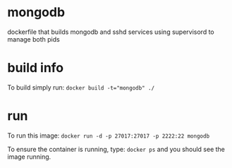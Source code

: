 # mongodb
dockerfile that builds mongodb and sshd services using supervisord to manage both pids

# build info
To build simply run:
`docker build -t="mongodb" ./`

# run
To run this image:
`docker run -d -p 27017:27017 -p 2222:22 mongodb`

To ensure the container is running, type: `docker ps` and you should see the image running. 
